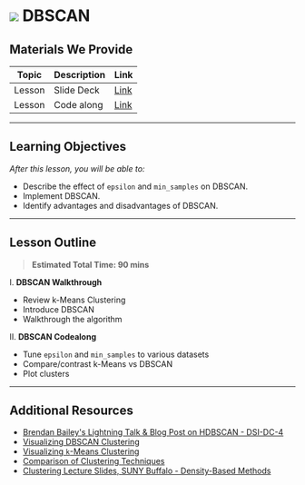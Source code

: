# ![](https://ga-dash.s3.amazonaws.com/production/assets/logo-9f88ae6c9c3871690e33280fcf557f33.png) DBSCAN

## Materials We Provide


| Topic | Description | Link |
| --- | --- | --- |
| Lesson | Slide Deck | [Link](./dbscan.pdf)|
| Lesson | Code along | [Link](./starter-code.ipynb)|

---

## Learning Objectives
*After this lesson, you will be able to:*

- Describe the effect of `epsilon` and `min_samples` on DBSCAN.
- Implement DBSCAN.
- Identify advantages and disadvantages of DBSCAN.

---

## Lesson Outline

> **Estimated Total Time: 90 mins**

I. **DBSCAN Walkthrough**
- Review k-Means Clustering
- Introduce DBSCAN
- Walkthrough the algorithm

II. **DBSCAN Codealong**
- Tune `epsilon` and `min_samples` to various datasets
- Compare/contrast k-Means vs DBSCAN
- Plot clusters

---

## Additional Resources

- [Brendan Bailey's Lightning Talk & Blog Post on HDBSCAN - DSI-DC-4](https://towardsdatascience.com/lightning-talk-clustering-with-hdbscan-d47b83d1b03a)
- [Visualizing DBSCAN Clustering](https://www.naftaliharris.com/blog/visualizing-dbscan-clustering/)
- [Visualizing `k`-Means Clustering](https://www.naftaliharris.com/blog/visualizing-k-means-clustering/)
- [Comparison of Clustering Techniques](http://arogozhnikov.github.io/2017/07/10/opera-clustering.html)
- [Clustering Lecture Slides, SUNY Buffalo - Density-Based Methods](https://www.cse.buffalo.edu/~jing/cse601/fa12/materials/clustering_density.pdf)
